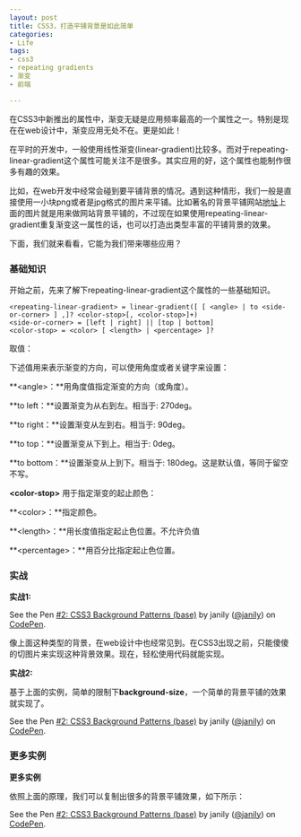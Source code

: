 ```yaml
---
layout: post
title: CSS3，打造平铺背景是如此简单
categories:
- Life
tags:
- css3
- repeating gradients
- 渐变
- 前端

---
```


在CSS3中新推出的属性中，渐变无疑是应用频率最高的一个属性之一。特别是现在在web设计中，渐变应用无处不在。更是如此！

在平时的开发中，一般使用线性渐变(linear-gradient)比较多。而对于repeating-linear-gradient这个属性可能关注不是很多。其实应用的好，这个属性也能制作很多有趣的效果。

比如，在web开发中经常会碰到要平铺背景的情况。遇到这种情形，我们一般是直接使用一小块png或者是jpg格式的图片来平铺。比如著名的背景平铺网站[地址](http://subtlepatterns.com/)上面的图片就是用来做网站背景平铺的，不过现在如果使用repeating-linear-gradient重复渐变这一属性的话，也可以打造出类型丰富的平铺背景的效果。

下面，我们就来看看，它能为我们带来哪些应用？

### 基础知识

开始之前，先来了解下repeating-linear-gradient这个属性的一些基础知识。


```
<repeating-linear-gradient> = linear-gradient([ [ <angle> | to <side-or-corner> ] ,]? <color-stop>[, <color-stop>]+)
<side-or-corner> = [left | right] || [top | bottom]
<color-stop> = <color> [ <length> | <percentage> ]?
```

取值：

下述值用来表示渐变的方向，可以使用角度或者关键字来设置：

**&lt;angle&gt;：**用角度值指定渐变的方向（或角度）。

**to left：**设置渐变为从右到左。相当于: 270deg。

**to right：**设置渐变从左到右。相当于: 90deg。

**to top：**设置渐变从下到上。相当于: 0deg。

**to bottom：**设置渐变从上到下。相当于: 180deg。这是默认值，等同于留空不写。

**&lt;color-stop&gt;** 用于指定渐变的起止颜色：

**&lt;color&gt;：**指定颜色。

**&lt;length&gt;：**用长度值指定起止色位置。不允许负值

**&lt;percentage&gt;：**用百分比指定起止色位置。

### 实战

**实战1:**

<p data-height="268" data-theme-id="0" data-slug-hash="WvjJmX" data-default-tab="result" data-user="janily" class='codepen'>See the Pen <a href='http://codepen.io/janily/pen/WvjJmX/'>#2: CSS3 Background Patterns (base)</a> by janily (<a href='http://codepen.io/janily'>@janily</a>) on <a href='http://codepen.io'>CodePen</a>.</p>
<script async src="//assets.codepen.io/assets/embed/ei.js"></script>

像上面这种类型的背景，在web设计中也经常见到。在CSS3出现之前，只能傻傻的切图片来实现这种背景效果。现在，轻松使用代码就能实现。

**实战2:**

基于上面的实例，简单的限制下**background-size**，一个简单的背景平铺的效果就实现了。

<p data-height="268" data-theme-id="0" data-slug-hash="OVmZem" data-default-tab="result" data-user="janily" class='codepen'>See the Pen <a href='http://codepen.io/janily/pen/OVmZem/'>#2: CSS3 Background Patterns (base)</a> by janily (<a href='http://codepen.io/janily'>@janily</a>) on <a href='http://codepen.io'>CodePen</a>.</p>
<script async src="//assets.codepen.io/assets/embed/ei.js"></script>

### 更多实例

**更多实例**

依照上面的原理，我们可以复制出很多的背景平铺效果，如下所示：

<p data-height="268" data-theme-id="0" data-slug-hash="gpWKYg" data-default-tab="result" data-user="janily" class='codepen'>See the Pen <a href='http://codepen.io/janily/pen/gpWKYg/'>#2: CSS3 Background Patterns (base)</a> by janily (<a href='http://codepen.io/janily'>@janily</a>) on <a href='http://codepen.io'>CodePen</a>.</p>
<script async src="//assets.codepen.io/assets/embed/ei.js"></script>








